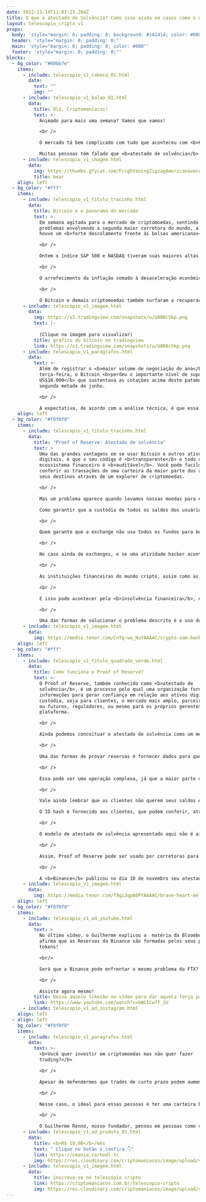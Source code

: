 ```yaml
---
date: 2022-11-14T11:03:23.264Z
title: O que é atestado de Solvência? Como isso ajuda em casos como o da FTX? 💰💰
layout: telescopio_cripto_v1
props:
  body: 'style="margin: 0; padding: 0; background: #141414; color: #000"'
  header: 'style="margin: 0; padding: 0;"'
  main: 'style="margin: 0; padding: 0; color: #000"'
  footer: 'style="margin: 0; padding: 0;"'
blocks:
  - bg_color: "#00bb7e"
    items:
      - include: telescopio_v1_cabeca_01.html
        data:
          text: ""
          img: ""
      - include: telescopio_v1_balao_01.html
        data:
          title: Olá, Criptomaníacos!
          text: >-
            Animado para mais uma semana? Vamos que vamos!

            <br />

            O mercado tá bem complicado com tudo que aconteceu com <b>FTX</b>. Vontade de sair correndo e gritando pra descarregar a tensão. <br/>

            Muitas pessoas têm falado que <b>atestado de solvência</b> pode ser uma boa solução de transparência em exchanges, mas o que é isso?
      - include: telescopio_v1_imagem.html
        data:
          img: https://thumbs.gfycat.com/FrighteningZigzagAmericanavocet-max-1mb.gif
          title: bear
    align: left
  - bg_color: "#fff"
    items:
      - include: telescopio_v1_titulo_tracinho.html
        data:
          title: Bitcoin e o panorama do mercado
          text: >-
            Em semana agitada para o mercado de criptomoedas, sentindo os
            problemas envolvendo a segunda maior corretora do mundo, a FTX,
            houve um <b>forte descolamento frente às bolsas americanas</b>.

            <br />

            Ontem o índice S&P 500 e NASDAQ tiveram suas maiores altas diárias desde o início da pandemia, impulsionados por uma <b>leitura da inflação abaixo do esperado nos EUA</b>.

            <br />

            O arrefecimento da inflação somado à desaceleração econômica dos últimos trimestres faz com que os investidores precifiquem <b>menores altas nas taxas de juros</b> para as próximas reuniões do FED.

            <br />

            O Bitcoin e demais criptomoedas também surfaram a recuperação de ontem, subindo mais de 10%, mas <b>insuficiente para zerar as gigantescas perdas</b> vistas na terça e quarta-feira.
      - include: telescopio_v1_imagem.html
        data:
          img: https://s3.tradingview.com/snapshots/u/U8R0c5kp.png
          text: |-
            
            (Clique na imagem para visualizar)
          title: grafico do bitcoin no tradingview
          link: https://s3.tradingview.com/snapshots/u/U8R0c5kp.png
      - include: telescopio_v1_paragrafos.html
        data:
          text: >-
            Além de registrar o <b>maior volume de negociação do ano</b> na
            terça-feira, o Bitcoin <b>perdeu o importante nível de suporte dos
            US$18.000</b> que sustentava as cotações acima deste patamar desde a
            segunda metade de junho.

            <br />

            A expectativa, de acordo com a análise técnica, é que essa região passe agora a oferecer resistência para os preços do principal ativo do mercado, enquanto <b>os investidores ainda investigam os possíveis contágios para outras corretoras</b> ou projetos cripto que tenham algum tipo de exposição à FTX.
    align: left
  - bg_color: "#f0f0f0"
    items:
      - include: telescopio_v1_titulo_tracinho.html
        data:
          title: "Proof of Reserve: Atestado de solvência"
          text: >
            Uma das grandes vantagens em se usar Bitcoin e outros ativos
            digitais, é que o seu código é <b>transparente</b> e todo o
            ecossistema financeiro é <b>auditável</b>. Você pode facilmente
            conferir as transações de uma carteira da maior parte dos ativos e
            seus destinos através de um explorer de criptomoedas.

            <br />

            Mas um problema aparece quando levamos nossas moedas para empresas centralizadas, como exchanges. 

            Como garantir que a custódia de todos os saldos dos usuários está segura? E como saber se uma empresa possui saldo em reserva compatível com as contas de seus usuários?

            <br />

            Quem garante que a exchange não usa todos os fundos para benefício próprio, semelhante com o que um banco faz, ao arriscar nosso dinheiro e emprestar a outras pessoas/instituições a soma confiada a ele? Foi assim que se iniciou a grave crise financeira de 2008. Ou, pior, foi algo parecido que aconteceu com a FTX, que usou fundos de clientes para fins pouco éticos.

            <br />

            No caso ainda de exchanges, e se uma atividade hacker aconteceu e a empresa preferir ocultar a situação e ir cobrindo, com o tempo, o valor levado no ataque?

            <br />

            As instituições financeiras do mundo cripto, assim como as do setor tradicional, estão sujeitas a <b>riscos de contraparte</b>, que é o risco de que um negócio não cumpra as suas obrigações contratuais. 

            <br />

            E isso pode acontecer pela <b>insolvência financeira</b>, que é uma situação de dívida em que as obrigações a serem cumpridas, ou mais especificamente, dívidas a serem pagas são maiores do que o rendimento ou saldo em conta que se possui.

            <br />

            Uma das formas de solucionar o problema descrito é o uso do <b>Proof of Reserve</b>. Ele traz transparência e confiança para as finanças em blockchain e evita que nós, clientes, façamos papel de palhaço como com a FTX.
      - include: telescopio_v1_imagem.html
        data:
          img: https://media.tenor.com/CnTq-wa_NuYAAAAC/crypto-sam-bankmanfried.gif
    align: left
  - bg_color: "#fff"
    items:
      - include: telescopio_v1_titulo_quadrado_verde.html
        data:
          title: Como funciona o Proof of Reserve?
          text: >-
            O Proof of Reserve, também conhecido como <b>atestado de
            solvência</b>, é um processo pelo qual uma organização fornece
            informações para gerar confiança em relação aos ativos digitais de
            custódia, seja para clientes, o mercado mais amplo, parceiros atuais
            ou futuros, reguladores, ou mesmo para os próprios gerentes da
            plataforma. 

            <br />

            Ainda podemos conceituar o atestado de solvência como um meio de usar a criptografia para promover sinais de <b>transparência e confiança</b> para que um usuário confie na outra parte envolvida para manter ativos digitais em seu nome.

            <br />

            Uma das formas de provar reservas é fornecer dados para que uma empresa de contabilidade externa, contratada, possa analisar os dados financeiros e de custódia das instituições em avaliação. 

            <br />

            Essa pode ser uma operação complexa, já que a maior parte das corretoras trabalham com endereços personalizados de cada ativo para cada um de seus clientes. Por questões de segurança, os valores em custódia também se dividem em carteiras online e offlines.

            <br />

            Vale ainda lembrar que os clientes não querem seus saldos expostos. Para isso, cada conta de cliente recebe uma referência de identificação criptografada chamada de <b>ID hash</b>. As identificações, então anônimas, são passadas à auditora, juntamente com os saldos dos clientes para que a verificação seja feita.

            O ID hash é fornecido aos clientes, que podem conferir, através de um explorer, se seus saldos foram computados da forma correta.

            <br />

            O modelo de atestado de solvência apresentado aqui não é ainda único. Existem outros modelos sendo implementados à medida que o setor vai amadurecendo e expandindo. Este é um importante passo para fornecer a confiança e a transparência necessárias para os clientes de instituições financeiras do mercado de ativos digitais.

            <br />

            Assim, Proof of Reserve pode ser usado por corretoras para mostrar que possuem <b>liquidez compatível com os fundos de seus usuários</b>, deixando com que o hold em exchange, quando necessário, seja menos arriscado.

            <br />

            A <b>Binance</b> publicou no dia 10 de novembro seu atestado de solvência, alegando ter mais de <b>69 bilhões de dólares</b> em ativos digitais.
      - include: telescopio_v1_imagem.html
        data:
          img: https://media.tenor.com/T9giJqp60PYAAAAC/brave-heart-mel-gibson.gif
    align: left
  - bg_color: "#f0f0f0"
    items:
      - include: telescopio_v1_ad_youtube.html
        data:
          text: >
            No último vídeo, o Guilherme explicou a  matéria da Bloomberg que
            afirma que as Reservas da Binance são formadas pelos seus próprios
            tokens!

            <br/>

            Será que a Binance pode enfrentar o mesmo problema da FTX?

            <br />

            Assista agora mesmo!
          title: Deixa aquele likezão no vídeo para dar aquela força para o canal!
          link: https://www.youtube.com/watch?v=kWCICw7f_2U
      - include: telescopio_v1_ad_instagram.html
    align: left
  - align: left
    bg_color: "#f0f0f0"
    items:
      - include: telescopio_v1_paragrafos.html
        data:
          text: >-
            <b>Você quer investir em criptomoedas mas não quer fazer
            trading?</b>

            <br />

            Apesar de defendermos que trades de curto prazo podem aumentar sua rentabilidade, entendemos que nem todo mundo tem o tempo disponível pra operar.

            <br />

            Nesse caso, o ideal para essas pessoas é ter uma carteira bem fundamentada para o longo prazo, cujo objetivo seja acumular Bitcoins.

            <br />

            O Guilherme Rennó, nosso fundador, pensou em pessoas como você e decidiu criar a Carteira HODL, voltada para quem quer dar o primeiro passo no mercado cripto sem se preocupar em operar todo dia.
      - include: telescopio_v1_ad_produto_01.html
        data:
          title: <b>R$ 19,90</b>/mês
          text: " Clique no botão e confira 👇"
          link: https://cmania.co/hodl-tc
          img: https://res.cloudinary.com/criptomaniacos/image/upload/v1661372975/telescopio/produtos/logo_carteira_hodl_mhzjq6.png
      - include: telescopio_v1_imagem.html
        data:
          title: inscreva-se no telescópio cripto
          link: https://criptomaniacos.com.br/telescopio-cripto
          img: https://res.cloudinary.com/criptomaniacos/image/upload/v1662133224/telescopio/inscreva-se-telescopio.png
---
```

